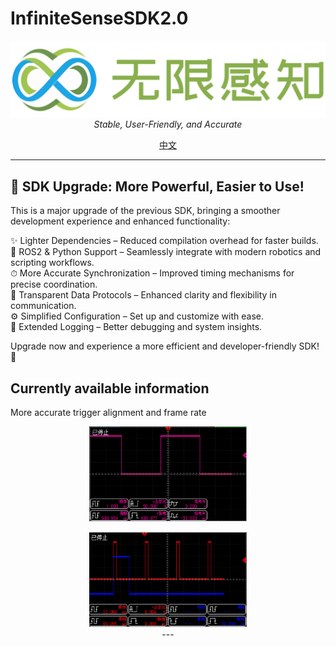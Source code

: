 # InfiniteSenseSDK2.0

<p align="center">
<img alt="Logo" src="assets/main_logo.png">
<br>
<em>Stable, User-Friendly, and Accurate</em>
<br>
</p>

<p align="center">
<a href="README_zh_CN.md">中文</a>
</p>

---
## 🚀 SDK Upgrade: More Powerful, Easier to Use!

This is a major upgrade of the previous SDK, bringing a smoother development experience and enhanced functionality:

✨ Lighter Dependencies – Reduced compilation overhead for faster builds.  
🤖 ROS2 & Python Support – Seamlessly integrate with modern robotics and scripting workflows.  
⏱ More Accurate Synchronization – Improved timing mechanisms for precise coordination.  
📡 Transparent Data Protocols – Enhanced clarity and flexibility in communication.  
⚙️ Simplified Configuration – Set up and customize with ease.  
📜 Extended Logging – Better debugging and system insights.  

Upgrade now and experience a more efficient and developer-friendly SDK! 🚀


## Currently available information

More accurate trigger alignment and frame rate
<p align="center">
<img style="width:50%; alt="1 second trigger" src="assets/one_second.png">
<br>
<p align="center">
<img style="width:50%; alt="frame rate alignment" src="assets/align.png">
<br>
---
